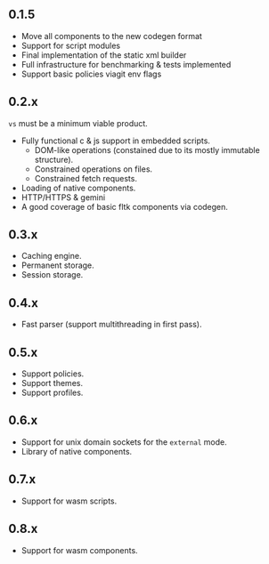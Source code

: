 ## 0.1.5

- Move all components to the new codegen format
- Support for script modules
- Final implementation of the static xml builder
- Full infrastructure for benchmarking & tests implemented
- Support basic policies viagit  env flags

## 0.2.x

`vs` must be a minimum viable product.

- Fully functional c & js support in embedded scripts.
  - DOM-like operations (constained due to its mostly immutable structure).
  - Constrained operations on files.
  - Constrained fetch requests.
- Loading of native components.
- HTTP/HTTPS & gemini
- A good coverage of basic fltk components via codegen.

## 0.3.x

- Caching engine.
- Permanent storage.
- Session storage.

## 0.4.x

- Fast parser (support multithreading in first pass).

## 0.5.x

- Support policies.
- Support themes.
- Support profiles.

## 0.6.x

- Support for unix domain sockets for the `external` mode.
- Library of native components.

## 0.7.x

- Support for wasm scripts.

## 0.8.x

- Support for wasm components.
